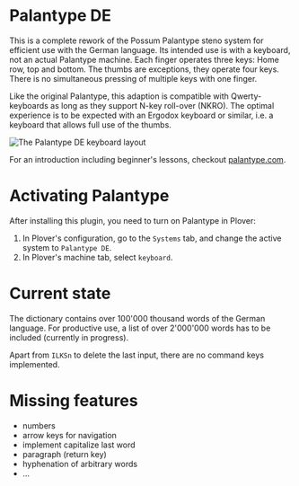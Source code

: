 Palantype DE
=======================

This is a complete rework of the Possum Palantype steno system for efficient
use with the German language.
Its intended use is with a keyboard, not an actual Palantype machine.
Each finger operates three keys: Home row, top and bottom.
The thumbs are exceptions, they operate four keys.
There is no simultaneous pressing of multiple keys with one finger.

Like the original Palantype, this adaption is compatible with
Qwerty-keyboards as long as they support N-key roll-over (NKRO).
The optimal experience is to be expected with an Ergodox keyboard
or similar, i.e. a keyboard that allows full use of the thumbs.

![The Palantype DE keyboard layout](https://raw.githubusercontent.com/rubenmoor/plover_palantype_german/palantype_de/keyboard_layout.bmp)

For an introduction including beginner's lessons, checkout
[palantype.com](https://palantype.com).

Activating Palantype
======================

After installing this plugin, you need to turn on Palantype in Plover:

1. In Plover's configuration, go to the ``Systems`` tab, and change the active system to ``Palantype DE``.
2. In Plover's machine tab, select ``keyboard``.

Current state
=====================

The dictionary contains over 100'000 thousand words of the German language.
For productive use, a list of over 2'000'000 words has to be included (currently in progress).

Apart from `ILKSn` to delete the last input, there are no command keys implemented.

Missing features
=====================

* numbers
* arrow keys for navigation
* implement capitalize last word
* paragraph (return key)
* hyphenation of arbitrary words
* ...
